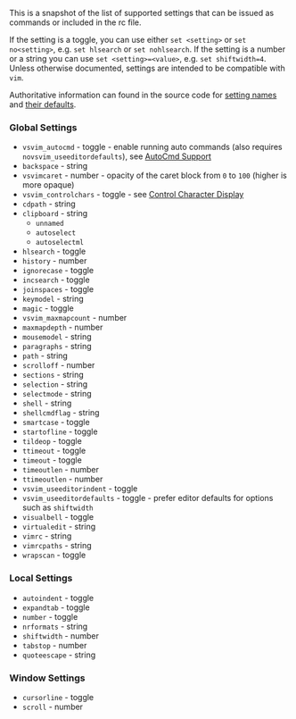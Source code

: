 This is a snapshot of the list of supported settings that can be issued as commands or included in the rc file.

If the setting is a toggle, you can use either `set <setting>` or `set no<setting>`, e.g. `set hlsearch` or `set nohlsearch`.  If the setting is a number or a string you can use `set <setting>=<value>`, e.g. `set shiftwidth=4`.  Unless otherwise documented, settings are intended to be compatible with `vim`.

Authoritative information can found in the source code for [setting names](https://github.com/jaredpar/VsVim/blob/master/Src/VimCore/VimSettingsInterface.fs) and [their defaults](https://github.com/jaredpar/VsVim/blob/master/Src/VimCore/VimSettings.fs).

### Global Settings
* `vsvim_autocmd` - toggle - enable running auto commands (also requires `novsvim_useeditordefaults`), see [AutoCmd Support](AutoCmd-support)
* `backspace` - string
* `vsvimcaret` - number - opacity of the caret block from `0` to `100` (higher is more opaque)
* `vsvim_controlchars` - toggle - see [Control Character Display](Control-Character-Display)
* `cdpath` - string
* `clipboard` - string
    * `unnamed`
    * `autoselect`
    * `autoselectml`
* `hlsearch` - toggle
* `history` - number
* `ignorecase` - toggle
* `incsearch` - toggle
* `joinspaces` - toggle
* `keymodel` - string
* `magic` - toggle
* `vsvim_maxmapcount` - number
* `maxmapdepth` - number
* `mousemodel` - string
* `paragraphs` - string
* `path` - string
* `scrolloff` - number
* `sections` - string
* `selection` - string
* `selectmode` - string
* `shell` - string
* `shellcmdflag` - string
* `smartcase` - toggle
* `startofline` - toggle
* `tildeop` - toggle
* `ttimeout` - toggle
* `timeout` - toggle
* `timeoutlen` - number
* `ttimeoutlen` - number
* `vsvim_useeditorindent` - toggle
* `vsvim_useeditordefaults` - toggle - prefer editor defaults for options such as `shiftwidth`
* `visualbell` - toggle
* `virtualedit` - string
* `vimrc` - string
* `vimrcpaths` - string
* `wrapscan` - toggle

### Local Settings
* `autoindent` - toggle
* `expandtab` - toggle
* `number` - toggle
* `nrformats` - string
* `shiftwidth` - number
* `tabstop` - number
* `quoteescape` - string

### Window Settings
* `cursorline` - toggle
* `scroll` - number
